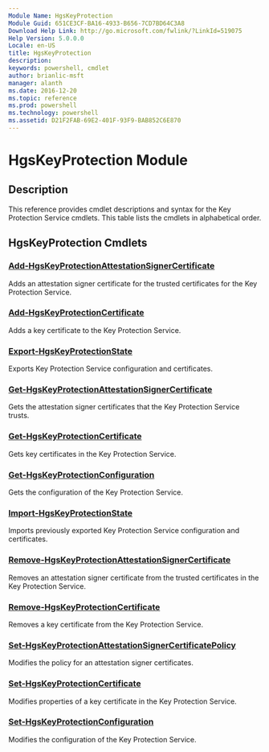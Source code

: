 ```yaml
---
Module Name: HgsKeyProtection
Module Guid: 651CE3CF-BA16-4933-B656-7CD7BD64C3A8
Download Help Link: http://go.microsoft.com/fwlink/?LinkId=519075
Help Version: 5.0.0.0
Locale: en-US
title: HgsKeyProtection
description: 
keywords: powershell, cmdlet
author: brianlic-msft
manager: alanth
ms.date: 2016-12-20
ms.topic: reference
ms.prod: powershell
ms.technology: powershell
ms.assetid: D21F2FAB-69E2-401F-93F9-BAB852C6E870
---
```


# HgsKeyProtection Module
## Description
This reference provides cmdlet descriptions and syntax for the Key Protection Service cmdlets. This table lists the cmdlets in alphabetical order.

## HgsKeyProtection Cmdlets
### [Add-HgsKeyProtectionAttestationSignerCertificate](./Add-HgsKeyProtectionAttestationSignerCertificate.md)
Adds an attestation signer certificate for the trusted certificates for the Key Protection Service.

### [Add-HgsKeyProtectionCertificate](./Add-HgsKeyProtectionCertificate.md)
Adds a key certificate to the Key Protection Service.

### [Export-HgsKeyProtectionState](./Export-HgsKeyProtectionState.md)
Exports Key Protection Service configuration and certificates.

### [Get-HgsKeyProtectionAttestationSignerCertificate](./Get-HgsKeyProtectionAttestationSignerCertificate.md)
Gets the attestation signer certificates that the Key Protection Service trusts.

### [Get-HgsKeyProtectionCertificate](./Get-HgsKeyProtectionCertificate.md)
Gets key certificates in the Key Protection Service.

### [Get-HgsKeyProtectionConfiguration](./Get-HgsKeyProtectionConfiguration.md)
Gets the configuration of the Key Protection Service.

### [Import-HgsKeyProtectionState](./Import-HgsKeyProtectionState.md)
Imports previously exported Key Protection Service configuration and certificates.

### [Remove-HgsKeyProtectionAttestationSignerCertificate](./Remove-HgsKeyProtectionAttestationSignerCertificate.md)
Removes an attestation signer certificate from the trusted certificates in the Key Protection Service.

### [Remove-HgsKeyProtectionCertificate](./Remove-HgsKeyProtectionCertificate.md)
Removes a key certificate from the Key Protection Service.

### [Set-HgsKeyProtectionAttestationSignerCertificatePolicy](./Set-HgsKeyProtectionAttestationSignerCertificatePolicy.md)
Modifies the policy for an attestation signer certificates.

### [Set-HgsKeyProtectionCertificate](./Set-HgsKeyProtectionCertificate.md)
Modifies properties of a key certificate in the Key Protection Service.

### [Set-HgsKeyProtectionConfiguration](./Set-HgsKeyProtectionConfiguration.md)
Modifies the configuration of the Key Protection Service.

